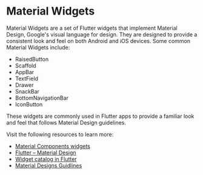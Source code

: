 # Material Widgets

Material Widgets are a set of Flutter widgets that implement Material Design, Google's visual language for design. They are designed to provide a consistent look and feel on both Android and iOS devices. Some common Material Widgets include:

- RaisedButton
- Scaffold
- AppBar
- TextField
- Drawer
- SnackBar
- BottomNavigationBar
- IconButton

These widgets are commonly used in Flutter apps to provide a familiar look and feel that follows Material Design guidelines.

Visit the following resources to learn more:

- [Material Components widgets](https://docs.flutter.dev/development/ui/widgets/material)
- [Flutter – Material Design](https://www.geeksforgeeks.org/flutter-material-design/)
- [Widget catalog in Flutter](https://docs.flutter.dev/development/ui/widgets)
- [Material Designs Guidlines](https://m2.material.io/design/guidelines-overview)